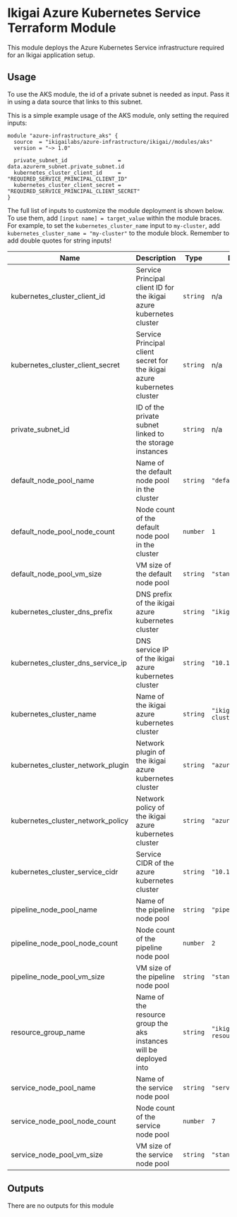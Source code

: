 # Ikigai Azure Kubernetes Service Terraform Module

This module deploys the Azure Kubernetes Service infrastructure required for an Ikigai application setup.

## Usage

To use the AKS module, the id of a private subnet is needed as input. Pass it in using a data source that links to this subnet.

This is a simple example usage of the AKS module, only setting the required inputs:

```hcl
module "azure-infrastructure_aks" {
  source  = "ikigailabs/azure-infrastructure/ikigai//modules/aks"
  version = "~> 1.0"
  
  private_subnet_id                = data.azurerm_subnet.private_subnet.id
  kubernetes_cluster_client_id     = "REQUIRED_SERVICE_PRINCIPAL_CLIENT_ID"
  kubernetes_cluster_client_secret = "REQUIRED_SERVICE_PRINCIPAL_CLIENT_SECRET"
}
```

The full list of inputs to customize the module deployment is shown below. To use them, add `[input name] = target_value` within the module braces.
For example, to set the `kubernetes_cluster_name` input to `my-cluster`, add `kubernetes_cluster_name = "my-cluster"` to the module block. Remember to add double quotes for string inputs! 

| Name | Description | Type | Default | Required |
|------|-------------|------|---------|:--------:|
| kubernetes_cluster_client_id | Service Principal client ID for the ikigai azure kubernetes cluster | `string` | n/a | yes |
| kubernetes_cluster_client_secret | Service Principal client secret for the ikigai azure kubernetes cluster | `string` | n/a | yes |
| private_subnet_id | ID of the private subnet linked to the storage instances | `string` | n/a | yes |
| default_node_pool_name | Name of the default node pool in the cluster | `string` | `"default"` | no |
| default_node_pool_node_count | Node count of the default node pool in the cluster | `number` | `1` | no |
| default_node_pool_vm_size | VM size of the default node pool | `string` | `"standard_d2_v2"` | no |
| kubernetes_cluster_dns_prefix | DNS prefix of the ikigai azure kubernetes cluster | `string` | `"ikigai"` | no |
| kubernetes_cluster_dns_service_ip | DNS service IP of the ikigai azure kubernetes cluster | `string` | `"10.1.0.10"` | no |
| kubernetes_cluster_name | Name of the ikigai azure kubernetes cluster | `string` | `"ikigai-aks-cluster"` | no |
| kubernetes_cluster_network_plugin | Network plugin of the ikigai azure kubernetes cluster | `string` | `"azure"` | no |
| kubernetes_cluster_network_policy | Network policy of the ikigai azure kubernetes cluster | `string` | `"azure"` | no |
| kubernetes_cluster_service_cidr | Service CIDR of the azure kubernetes cluster | `string` | `"10.1.0.0/16"` | no |
| pipeline_node_pool_name |  Name of the pipeline node pool | `string` | `"pipeline"` | no |
| pipeline_node_pool_node_count | Node count of the pipeline node pool | `number` | `2` | no |
| pipeline_node_pool_vm_size | VM size of the pipeline node pool | `string` | `"standard_d4_v5"` | no |
| resource_group_name | Name of the resource group the aks instances will be deployed into | `string` | `"ikigai-resource-group"` | no |
| service_node_pool_name | Name of the service node pool | `string` | `"service"` | no |
| service_node_pool_node_count | Node count of the service node pool | `number` | `7` | no |
| service_node_pool_vm_size | VM size of the service node pool | `string` | `"standard_d4_v5"` | no |

## Outputs

There are no outputs for this module
